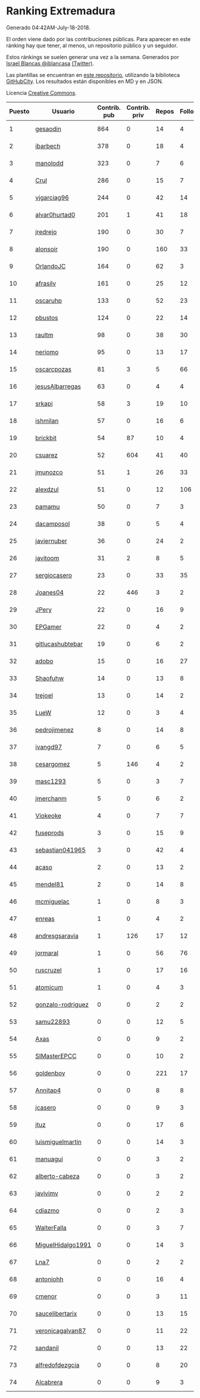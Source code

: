 # Ranking Extremadura

Generado 04:42AM-July-18-2018.

El orden viene dado por las contribuciones públicas. Para aparecer en este ránking hay que tener, al menos, un repositorio público y un seguidor.

Estos ránkings se suelen generar una vez a la semana. Generados por [Israel Blancas @iblancasa](https://github.com/iblancasa/) [(Twitter)](https://twitter.com/iblancasa).

Las plantillas se encuentran en [este repositorio](https://github.com/iblancasa/GH-Spanish-Ranking), utilizando la biblioteca [GitHubCity](https://github.com/iblancasa/GitHubCity). Los resultados están disponibles en MD y en JSON.

Licencia [Creative Commons](https://creativecommons.org/licenses/by/4.0/).

| Puesto   |  Usuario  | Contrib. pub | Contrib. priv |Repos| Followers | Desde |  Avatar  |
|----------|-----------|--------------|---------------|-----|-----------|-------|----------|
|1|[gesaodin](https://github.com/gesaodin)|864|0|14|4|2015-03-13|![gesaodin]()|
|2|[ibarbech](https://github.com/ibarbech)|378|0|18|4|2015-09-20|![ibarbech]()|
|3|[manolodd](https://github.com/manolodd)|323|0|7|6|2013-08-08|![manolodd]()|
|4|[Crul](https://github.com/Crul)|286|0|15|7|2013-09-29|![Crul]()|
|5|[vjgarciag96](https://github.com/vjgarciag96)|244|0|42|14|2016-07-01|![vjgarciag96]()|
|6|[alvar0hurtad0](https://github.com/alvar0hurtad0)|201|1|41|18|2011-10-15|![alvar0hurtad0]()|
|7|[jredrejo](https://github.com/jredrejo)|190|0|30|7|2011-08-27|![jredrejo]()|
|8|[alonsoir](https://github.com/alonsoir)|190|0|160|33|2012-09-23|![alonsoir]()|
|9|[OrlandoJC](https://github.com/OrlandoJC)|164|0|62|3|2016-04-15|![OrlandoJC]()|
|10|[afrasilv](https://github.com/afrasilv)|161|0|25|12|2014-10-15|![afrasilv]()|
|11|[oscaruhp](https://github.com/oscaruhp)|133|0|52|23|2011-06-18|![oscaruhp]()|
|12|[pbustos](https://github.com/pbustos)|124|0|22|14|2013-12-06|![pbustos]()|
|13|[raultm](https://github.com/raultm)|98|0|38|30|2011-03-09|![raultm]()|
|14|[neriomo](https://github.com/neriomo)|95|0|13|17|2015-01-17|![neriomo]()|
|15|[oscarcpozas](https://github.com/oscarcpozas)|81|3|5|66|2013-01-27|![oscarcpozas]()|
|16|[jesusAlbarregas](https://github.com/jesusAlbarregas)|63|0|4|4|2015-11-05|![jesusAlbarregas]()|
|17|[srkapi](https://github.com/srkapi)|58|3|19|10|2015-02-08|![srkapi]()|
|18|[ishmilan](https://github.com/ishmilan)|57|0|16|6|2014-10-07|![ishmilan]()|
|19|[brickbit](https://github.com/brickbit)|54|87|10|4|2016-06-02|![brickbit]()|
|20|[csuarez](https://github.com/csuarez)|52|604|41|40|2011-03-21|![csuarez]()|
|21|[jmunozco](https://github.com/jmunozco)|51|1|26|33|2012-11-23|![jmunozco]()|
|22|[alexdzul](https://github.com/alexdzul)|51|0|12|106|2012-06-29|![alexdzul]()|
|23|[pamamu](https://github.com/pamamu)|50|0|7|3|2014-11-19|![pamamu]()|
|24|[dacamposol](https://github.com/dacamposol)|38|0|5|4|2016-01-27|![dacamposol]()|
|25|[javiernuber](https://github.com/javiernuber)|36|0|24|2|2011-06-16|![javiernuber]()|
|26|[javitoom](https://github.com/javitoom)|31|2|8|5|2015-09-16|![javitoom]()|
|27|[sergiocasero](https://github.com/sergiocasero)|23|0|33|35|2015-02-03|![sergiocasero]()|
|28|[Joanes04](https://github.com/Joanes04)|22|446|3|2|2014-11-25|![Joanes04]()|
|29|[JPery](https://github.com/JPery)|22|0|16|9|2015-02-18|![JPery]()|
|30|[EPGamer](https://github.com/EPGamer)|22|0|4|2|2017-10-04|![EPGamer]()|
|31|[gitlucashubtebar](https://github.com/gitlucashubtebar)|19|0|6|2|2018-02-06|![gitlucashubtebar]()|
|32|[adobo](https://github.com/adobo)|15|0|16|27|2011-05-09|![adobo]()|
|33|[Shaofuhw](https://github.com/Shaofuhw)|14|0|13|8|2015-12-11|![Shaofuhw]()|
|34|[trejoel](https://github.com/trejoel)|13|0|14|2|2014-12-05|![trejoel]()|
|35|[LueW](https://github.com/LueW)|12|0|3|4|2016-07-06|![LueW]()|
|36|[pedrojimenez](https://github.com/pedrojimenez)|8|0|14|8|2011-09-12|![pedrojimenez]()|
|37|[ivangd97](https://github.com/ivangd97)|7|0|6|5|2014-05-06|![ivangd97]()|
|38|[cesargomez](https://github.com/cesargomez)|5|146|4|2|2013-02-14|![cesargomez]()|
|39|[masc1293](https://github.com/masc1293)|5|0|3|7|2013-10-08|![masc1293]()|
|40|[jmerchanm](https://github.com/jmerchanm)|5|0|6|2|2016-01-10|![jmerchanm]()|
|41|[Viokeoke](https://github.com/Viokeoke)|4|0|7|7|2015-10-23|![Viokeoke]()|
|42|[fuseprods](https://github.com/fuseprods)|3|0|15|9|2012-12-15|![fuseprods]()|
|43|[sebastian041965](https://github.com/sebastian041965)|3|0|42|4|2013-10-07|![sebastian041965]()|
|44|[acaso](https://github.com/acaso)|2|0|13|2|2011-08-12|![acaso]()|
|45|[mendel81](https://github.com/mendel81)|2|0|14|8|2012-07-18|![mendel81]()|
|46|[mcmiguelac](https://github.com/mcmiguelac)|1|0|8|3|2014-05-07|![mcmiguelac]()|
|47|[enreas](https://github.com/enreas)|1|0|4|2|2011-11-07|![enreas]()|
|48|[andresgsaravia](https://github.com/andresgsaravia)|1|126|17|12|2011-06-13|![andresgsaravia]()|
|49|[jormaral](https://github.com/jormaral)|1|0|56|76|2011-06-03|![jormaral]()|
|50|[ruscruzel](https://github.com/ruscruzel)|1|0|17|16|2013-07-09|![ruscruzel]()|
|51|[atomicum](https://github.com/atomicum)|1|0|4|3|2014-01-13|![atomicum]()|
|52|[gonzalo-rodriguez](https://github.com/gonzalo-rodriguez)|0|0|2|2|2013-04-02|![gonzalo-rodriguez]()|
|53|[samu22893](https://github.com/samu22893)|0|0|12|5|2013-10-30|![samu22893]()|
|54|[Axas](https://github.com/Axas)|0|0|9|2|2015-03-04|![Axas]()|
|55|[SIMasterEPCC](https://github.com/SIMasterEPCC)|0|0|10|2|2017-03-16|![SIMasterEPCC]()|
|56|[goldenboy](https://github.com/goldenboy)|0|0|221|17|2009-05-27|![goldenboy]()|
|57|[Annitap4](https://github.com/Annitap4)|0|0|8|8|2010-08-30|![Annitap4]()|
|58|[jcasero](https://github.com/jcasero)|0|0|9|3|2012-05-06|![jcasero]()|
|59|[jtuz](https://github.com/jtuz)|0|0|17|6|2011-12-01|![jtuz]()|
|60|[luismiguelmartin](https://github.com/luismiguelmartin)|0|0|14|3|2012-07-07|![luismiguelmartin]()|
|61|[manuagui](https://github.com/manuagui)|0|0|3|2|2013-05-09|![manuagui]()|
|62|[alberto-cabeza](https://github.com/alberto-cabeza)|0|0|3|2|2013-12-19|![alberto-cabeza]()|
|63|[javivimv](https://github.com/javivimv)|0|0|2|2|2014-02-17|![javivimv]()|
|64|[cdiazmo](https://github.com/cdiazmo)|0|0|2|3|2014-09-23|![cdiazmo]()|
|65|[WalterFalla](https://github.com/WalterFalla)|0|0|3|7|2015-02-10|![WalterFalla]()|
|66|[MiguelHidalgo1991](https://github.com/MiguelHidalgo1991)|0|0|14|3|2015-02-03|![MiguelHidalgo1991]()|
|67|[Lna7](https://github.com/Lna7)|0|0|2|2|2015-11-09|![Lna7]()|
|68|[antoniohh](https://github.com/antoniohh)|0|0|16|4|2016-02-03|![antoniohh]()|
|69|[cmenor](https://github.com/cmenor)|0|0|3|11|2016-10-07|![cmenor]()|
|70|[saucelibertarix](https://github.com/saucelibertarix)|0|0|13|15|2016-10-07|![saucelibertarix]()|
|71|[veronicagalvan87](https://github.com/veronicagalvan87)|0|0|11|22|2016-10-07|![veronicagalvan87]()|
|72|[sandanil](https://github.com/sandanil)|0|0|13|22|2016-10-07|![sandanil]()|
|73|[alfredofdezgcia](https://github.com/alfredofdezgcia)|0|0|8|20|2016-11-08|![alfredofdezgcia]()|
|74|[Alcabrera](https://github.com/Alcabrera)|0|0|9|3|2017-02-23|![Alcabrera]()|
